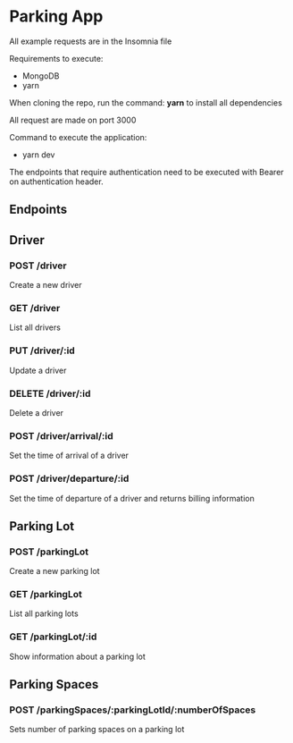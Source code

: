# Parking App
All example requests are in the Insomnia file

Requirements to execute:
* MongoDB
* yarn

When cloning the repo, run the command: **yarn** to install all dependencies

All request are made on port 3000

Command to execute the application:
* yarn dev

The endpoints that require authentication need to be executed with Bearer <Token> on authentication header.

## Endpoints
## Driver
### POST /driver
Create a new driver

### GET /driver
List all drivers

### PUT /driver/:id
Update a driver

### DELETE /driver/:id
Delete a driver

### POST /driver/arrival/:id
Set the time of arrival of a driver

### POST /driver/departure/:id
Set the time of departure of a driver and returns billing information

## Parking Lot

### POST /parkingLot
Create a new parking lot

### GET /parkingLot
List all parking lots

### GET /parkingLot/:id
Show information about a parking lot

## Parking Spaces

### POST /parkingSpaces/:parkingLotId/:numberOfSpaces
Sets number of parking spaces on a parking lot

